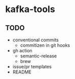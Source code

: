# kafka-tools

## TODO
- conventional commits
  - commitizen in git hooks   
- gh action
  - semantic-release
  - brew
- issue/pr templates
- README
